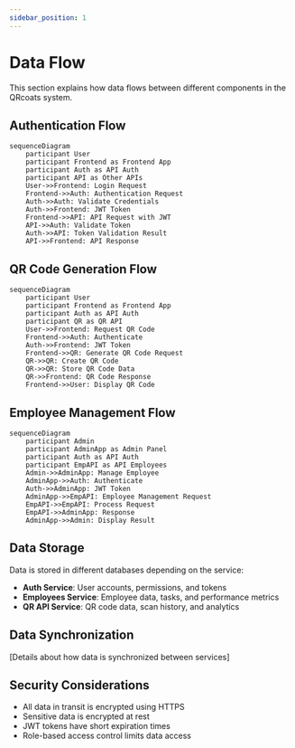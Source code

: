 ```yaml
---
sidebar_position: 1
---
```


# Data Flow

This section explains how data flows between different components in the QRcoats system.

## Authentication Flow

```mermaid
sequenceDiagram
    participant User
    participant Frontend as Frontend App
    participant Auth as API Auth
    participant API as Other APIs
    User->>Frontend: Login Request
    Frontend->>Auth: Authentication Request
    Auth->>Auth: Validate Credentials
    Auth->>Frontend: JWT Token
    Frontend->>API: API Request with JWT
    API->>Auth: Validate Token
    Auth->>API: Token Validation Result
    API->>Frontend: API Response
```

## QR Code Generation Flow

```mermaid
sequenceDiagram
    participant User
    participant Frontend as Frontend App
    participant Auth as API Auth
    participant QR as QR API
    User->>Frontend: Request QR Code
    Frontend->>Auth: Authenticate
    Auth->>Frontend: JWT Token
    Frontend->>QR: Generate QR Code Request
    QR->>QR: Create QR Code
    QR->>QR: Store QR Code Data
    QR->>Frontend: QR Code Response
    Frontend->>User: Display QR Code
```

## Employee Management Flow

```mermaid
sequenceDiagram
    participant Admin
    participant AdminApp as Admin Panel
    participant Auth as API Auth
    participant EmpAPI as API Employees
    Admin->>AdminApp: Manage Employee
    AdminApp->>Auth: Authenticate
    Auth->>AdminApp: JWT Token
    AdminApp->>EmpAPI: Employee Management Request
    EmpAPI->>EmpAPI: Process Request
    EmpAPI->>AdminApp: Response
    AdminApp->>Admin: Display Result
```

## Data Storage

Data is stored in different databases depending on the service:

- **Auth Service**: User accounts, permissions, and tokens
- **Employees Service**: Employee data, tasks, and performance metrics
- **QR API Service**: QR code data, scan history, and analytics

## Data Synchronization

[Details about how data is synchronized between services]

## Security Considerations

- All data in transit is encrypted using HTTPS
- Sensitive data is encrypted at rest
- JWT tokens have short expiration times
- Role-based access control limits data access 